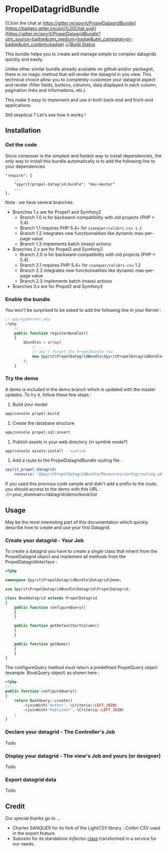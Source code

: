 PropelDatagridBundle
==============

[![Join the chat at https://gitter.im/spyrit/PropelDatagridBundle](https://badges.gitter.im/Join%20Chat.svg)](https://gitter.im/spyrit/PropelDatagridBundle?utm_source=badge&utm_medium=badge&utm_campaign=pr-badge&utm_content=badge)
[![Build Status](https://travis-ci.org/spyrit/PropelDatagridBundle.svg?branch=master)](https://travis-ci.org/spyrit/PropelDatagridBundle)

This bundle helps you to create and manage simple to complex datagrids quickly and easily.

Unlike other similar bundle already available on github and/or packagist, there is no magic method that will render the datagrid in you view. This technical choice allow you to completely customize your datagrid aspect and render (filter fields, buttons, columns, data displayed in each column, pagination links and informations, etc.)

This make it easy to implement and use in both back-end and front-end applications.

Still skeptical ? Let's see how it works !

## Installation

### Get the code

Since composer is the simplest and fastest way to install dependencies, the only way to install this bundle automatically is to add the following line to your dependencies


    "require": {
        ...
        "spyrit/propel-datagrid-bundle": "dev-master"
        ...
    },


Note : we have several branches.

* Branches 1.x are for Propel1 and Symfony2
    - Branch 1.0 is for backward-compatibility with old projects (PHP < 5.4).
    - Branch 1.1 requires PHP-5.4+ for `csanquer/colibri-csv 1.2`
    - Branch 1.2 integrates new functionnalities like dynamic max-per-page value
    - Branch 1.3 implements batch (mass) actions
* Branches 2.x are for Propel2 and Symfony2
    - Branch 2.0 is for backward-compatibility with old projects (PHP < 5.4).
    - Branch 2.1 requires PHP-5.4+ for `csanquer/colibri-csv` 1.2
    - Branch 2.2 integrates new functionnalities like dynamic max-per-page value
    - Branch 2.3 implements batch (mass) actions
* Branches 3.x are for Propel2 and Symfony3

### Enable the bundle

You won't be surprised to be asked to add the following line in your Kernel :

```php
// app/AppKernel.php
<?php
    // ...
    public function registerBundles()
    {
        $bundles = array(
            // ...
            // don't forget the PropelBundle too
            new Spyrit\PropelDatagridBundle\SpyritPropelDatagridBundle(),
        );
    }
```

### Try the demo

A demo is included in the demo branch which is updated with the master updates. To try it, follow these few steps :

1. Build your model
```bash
app/console propel:build
```
1. Create the database structure
```bash
app/console propel:sql:insert
```
1. Publish assets in your web directory (in symlink mode?)
```bash
app/console assets:install --symlink
```
1. Add a route to the PropelDatagridBundle routing file :
```yml
spyrit_propel_datagrid:
    resource: "@SpyritPropelDatagridBundle/Resources/config/routing.yml"
```
If you used this previous code sample and didn't add a prefix to the route, you should access to the demo with this URL : <protocole>://<your_dommain>/datagrid/demo/book/list

## Usage

May be the most interesting part of this documentation which quickly describe how to create and use your first Datagrid.

### Create your datagrid - Your Job

To create a datagrid you have to create a single class that inherit from the PropelDatagrid object and implement all methods from the PropelDatagridInterface :

```php
<?php

namespace Spyrit\PropelDatagridBundle\Datagrid\Demo;

use Spyrit\PropelDatagridBundle\Datagrid\PropelDatagrid;

class BookDatagrid extends PropelDatagrid
{
    public function configureQuery()
    {
    }

    public function getDefaultSortColumn()
    {
    }

    public function getName()
    {
    }
}
```

The configureQuery method must return a predefined PropelQuery object (example: BookQuery object) as shown here :

```php
<?php
//...
public function configureQuery()
{
    return BookQuery::create()
        ->joinWith('Author', \Criteria::LEFT_JOIN)
        ->joinWith('Publisher', \Criteria::LEFT_JOIN)
    ;
}
```


### Declare your datagrid - The Controller's Job

Todo

### Display your datagrid - The view's Job and yours (or designer)

Todo

### Export datagrid data

Todo

## Credit

Our special thanks go to ...

- Charles SANQUER for its fork of the *LightCSV* library : *Colibri CSV* used in the export feature.
- Subosito for its standalone *Inflector* [class](http://subosito.com/inflector-in-symfony-2/)  transformed in a service for our needs.

